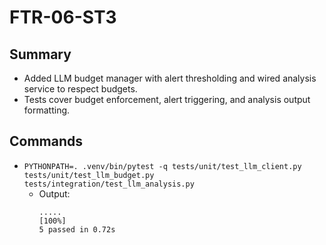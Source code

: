# FTR-06-ST3

## Summary
- Added LLM budget manager with alert thresholding and wired analysis service to respect budgets.
- Tests cover budget enforcement, alert triggering, and analysis output formatting.

## Commands
- `PYTHONPATH=. .venv/bin/pytest -q tests/unit/test_llm_client.py tests/unit/test_llm_budget.py tests/integration/test_llm_analysis.py`
  - Output:
    ```
    .....                                                                    [100%]
    5 passed in 0.72s
    ```
